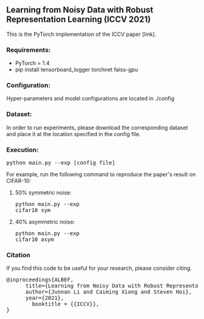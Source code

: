 ## Learning from Noisy Data with Robust Representation Learning (ICCV 2021)

This is the PyTorch implementation of the ICCV paper [link].

### Requirements:
* PyTorch = 1.4
* pip install tensorboard_logger torchnet faiss-gpu

### Configuration:

Hyper-parameters and model configurations are located in ./config

### Dataset:

In order to run experiments, please download the corresponding dataset and place it at the location specified in the config file. 

### Execution:
<pre>python main.py --exp [config_file]</pre> 

For example, run the following command to reproduce the paper's result on CIFAR-10:

1. 50% symmetric noise: <pre>python main.py --exp cifar10_sym</pre> 
2. 40% asymmetric noise: <pre>python main.py --exp cifar10_asym</pre> 


### Citation
If you find this code to be useful for your research, please consider citing.
<pre>
@inproceedings{ALBEF,
      title={Learning from Noisy Data with Robust Representation Learning}, 
      author={Junnan Li and Caiming Xiong and Steven Hoi},
      year={2021},
	    booktitle = {{ICCV}},
}</pre>
